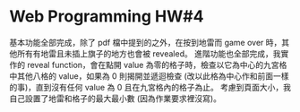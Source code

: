 # Web Programming HW#4

基本功能全部完成，除了 pdf 檔中提到的之外，在按到地雷而 game over 時，其他所有有地雷且未插上旗子的地方也會被 revealed。
進階功能也全部完成，我實作的 reveal function，會在點開 value 為零的格子時，檢查以它為中心的九宮格中其他八格的 value，如果為 0 則揭開並遞迴檢查 (改以此格為中心作和前面一樣的事)，直到沒有任何 value 為 0 且在九宮格內的格子為止。
考慮到頁面大小，我自己設置了地雷和格子的最大最小數 (因為作業要求裡沒寫)。
